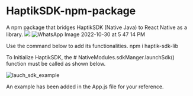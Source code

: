 # HaptikSDK-npm-package
A npm package that bridges HaptikSDK (Native Java) to React Native as a library.
<img src="https://user-images.githubusercontent.com/84241885/198878080-ae7d32b2-4854-4734-a6b5-0f1d63e65944.jpeg">
![WhatsApp Image 2022-10-30 at 5 47 14 PM](https://user-images.githubusercontent.com/84241885/198878089-e46574c3-882d-47d9-a4a9-bcdb040a8875.jpeg)

Use the command below to add its functionalities.
npm i haptik-sdk-lib

To Initialize HaptikSDK, the # NativeModules.sdkManger.launchSdk() function must be called as shown below.

![lauch_sdk_example](https://user-images.githubusercontent.com/84241885/198877783-99104712-92f7-4376-9490-ee84c1765171.png)

An example has been added in the App.js file for your reference.


